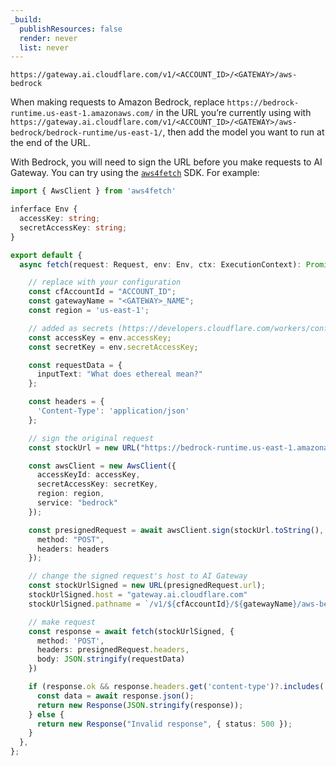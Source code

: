 ```yaml
---
_build:
  publishResources: false
  render: never
  list: never
---
```


`https://gateway.ai.cloudflare.com/v1/<ACCOUNT_ID>/<GATEWAY>/aws-bedrock`

When making requests to Amazon Bedrock, replace `https://bedrock-runtime.us-east-1.amazonaws.com/` in the URL you’re currently using with `https://gateway.ai.cloudflare.com/v1/<ACCOUNT_ID>/<GATEWAY>/aws-bedrock/bedrock-runtime/us-east-1/`, then add the model you want to run at the end of the URL.

With Bedrock, you will need to sign the URL before you make requests to AI Gateway. You can try using the [`aws4fetch`](https://github.com/mhart/aws4fetch) SDK. For example:

```typescript
import { AwsClient } from 'aws4fetch'

inferface Env {
  accessKey: string;
  secretAccessKey: string;
}

export default {
  async fetch(request: Request, env: Env, ctx: ExecutionContext): Promise<Response> {

    // replace with your configuration
    const cfAccountId = "ACCOUNT_ID";
    const gatewayName = "<GATEWAY>_NAME";
    const region = 'us-east-1';

    // added as secrets (https://developers.cloudflare.com/workers/configuration/secrets/)
    const accessKey = env.accessKey;
    const secretKey = env.secretAccessKey;

    const requestData = {
      inputText: "What does ethereal mean?"
    };

    const headers = {
      'Content-Type': 'application/json'
    };

    // sign the original request
    const stockUrl = new URL("https://bedrock-runtime.us-east-1.amazonaws.com/model/amazon.titan-embed-text-v1/invoke")

    const awsClient = new AwsClient({
      accessKeyId: accessKey,
      secretAccessKey: secretKey,
      region: region,
      service: "bedrock"
    });

    const presignedRequest = await awsClient.sign(stockUrl.toString(), {
      method: "POST",
      headers: headers
    });

    // change the signed request's host to AI Gateway
    const stockUrlSigned = new URL(presignedRequest.url);
    stockUrlSigned.host = "gateway.ai.cloudflare.com"
    stockUrlSigned.pathname = `/v1/${cfAccountId}/${gatewayName}/aws-bedrock/bedrock-runtime/${region}/model/amazon.titan-embed-text-v1/invoke`

    // make request
    const response = await fetch(stockUrlSigned, {
      method: 'POST',
      headers: presignedRequest.headers,
      body: JSON.stringify(requestData)
    })

    if (response.ok && response.headers.get('content-type')?.includes('application/json')) {
      const data = await response.json();
      return new Response(JSON.stringify(response));
    } else {
      return new Response("Invalid response", { status: 500 });
    }
  },
};
```